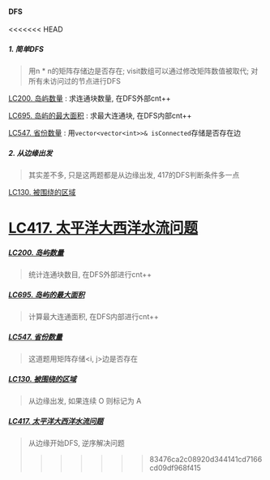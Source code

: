 #### DFS

<<<<<<< HEAD
##### 1. 简单DFS
> 用n * n的矩阵存储边是否存在; visit数组可以通过修改矩阵数值被取代; 对所有未访问过的节点进行DFS

[LC200. 岛屿数量](https://github.com/MyLeetCodeRecord/cpp-leetcode/blob/master/200.%E5%B2%9B%E5%B1%BF%E6%95%B0%E9%87%8F.cpp) : 求连通块数量, 在DFS外部cnt++

[LC695. 岛屿的最大面积](https://github.com/MyLeetCodeRecord/cpp-leetcode/blob/master/695.%E5%B2%9B%E5%B1%BF%E7%9A%84%E6%9C%80%E5%A4%A7%E9%9D%A2%E7%A7%AF.cpp) : 求最大连通块, 在DFS内部cnt++

[LC547. 省份数量](https://github.com/MyLeetCodeRecord/cpp-leetcode/blob/master/547.%E7%9C%81%E4%BB%BD%E6%95%B0%E9%87%8F.cpp) : 用`vector<vector<int>>& isConnected`存储是否存在边

##### 2. 从边缘出发
> 其实差不多, 只是这两题都是从边缘出发, 417的DFS判断条件多一点

[LC130. 被围绕的区域](https://github.com/MyLeetCodeRecord/cpp-leetcode/blob/master/markdown/LC130.%20%E8%A2%AB%E5%9B%B4%E7%BB%95%E7%9A%84%E5%8C%BA%E5%9F%9F.md)

[LC417. 太平洋大西洋水流问题](https://github.com/MyLeetCodeRecord/cpp-leetcode/blob/master/markdown/LC417.%20%E5%A4%AA%E5%B9%B3%E6%B4%8B%E5%A4%A7%E8%A5%BF%E6%B4%8B%E6%B0%B4%E6%B5%81%E9%97%AE%E9%A2%98.md)
=======
##### [LC200. 岛屿数量]()
> 统计连通块数目, 在DFS外部进行cnt++

##### [LC695. 岛屿的最大面积]()
> 计算最大连通面积, 在DFS内部进行cnt++

##### [LC547. 省份数量]()
> 这道题用矩阵存储<i, j>边是否存在

##### [LC130. 被围绕的区域]()
> 从边缘出发, 如果连续 O 则标记为 A 

##### [LC417. 太平洋大西洋水流问题]()
> 从边缘开始DFS, 逆序解决问题
>>>>>>> 83476ca2c08920d344141cd7166cd09df968f415
